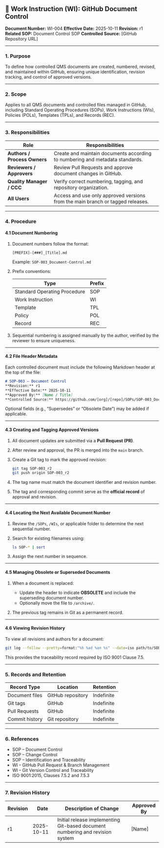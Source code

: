 ## 🧭 **Work Instruction (WI): GitHub Document Control**

**Document Number:** WI-004
**Effective Date:** 2025-10-11
**Revision:** r1
**Related SOP:** Document Control SOP
**Controlled Source:** [GitHub Repository URL]

---

### **1. Purpose**

To define how controlled QMS documents are created, numbered, revised, and maintained within GitHub, ensuring unique identification, revision tracking, and control of approved versions.

---

### **2. Scope**

Applies to all QMS documents and controlled files managed in GitHub, including Standard Operating Procedures (SOPs), Work Instructions (WIs), Policies (POLs), Templates (TPLs), and Records (REC).

---

### **3. Responsibilities**

| Role                         | Responsibilities                                                               |
| ---------------------------- | ------------------------------------------------------------------------------ |
| **Authors / Process Owners** | Create and maintain documents according to numbering and metadata standards.   |
| **Reviewers / Approvers**    | Review Pull Requests and approve document changes in GitHub.                   |
| **Quality Manager / CCC**    | Verify correct numbering, tagging, and repository organization.                |
| **All Users**                | Access and use only approved versions from the main branch or tagged releases. |

---

### **4. Procedure**

#### **4.1 Document Numbering**

1. Document numbers follow the format:

   ```
   [PREFIX]-[###]_[Title].md
   ```

   Example: `SOP-003_Document-Control.md`

2. Prefix conventions:

   | Type                         | Prefix |
   | ---------------------------- | ------ |
   | Standard Operating Procedure | SOP    |
   | Work Instruction             | WI     |
   | Template                     | TPL    |
   | Policy                       | POL    |
   | Record                       | REC    |

3. Sequential numbering is assigned manually by the author, verified by the reviewer to ensure uniqueness.

---

#### **4.2 File Header Metadata**

Each controlled document must include the following Markdown header at the top of the file:

```markdown
# SOP-003 – Document Control
**Revision:** r1  
**Effective Date:** 2025-10-11  
**Approved By:** [Name / Title]  
**Controlled Source:** https://github.com/[org]/[repo]/SOPs/SOP-003_Document-Control.md
```

Optional fields (e.g., “Supersedes” or “Obsolete Date”) may be added if applicable.

---

#### **4.3 Creating and Tagging Approved Versions**

1. All document updates are submitted via a **Pull Request (PR)**.

2. After review and approval, the PR is merged into the `main` branch.

3. Create a Git tag to mark the approved revision:

   ```bash
   git tag SOP-003_r2
   git push origin SOP-003_r2
   ```

4. The tag name must match the document identifier and revision number.

5. The tag and corresponding commit serve as the **official record** of approval and revision.

---

#### **4.4 Locating the Next Available Document Number**

1. Review the `/SOPs`, `/WIs`, or applicable folder to determine the next sequential number.
2. Search for existing filenames using:

   ```bash
   ls SOP-* | sort
   ```
3. Assign the next number in sequence.

---

#### **4.5 Managing Obsolete or Superseded Documents**

1. When a document is replaced:

   * Update the header to indicate **OBSOLETE** and include the superseding document number.
   * Optionally move the file to `/archive/`.
2. The previous tag remains in Git as a permanent record.

---

#### **4.6 Viewing Revision History**

To view all revisions and authors for a document:

```bash
git log --follow --pretty=format:"%h %ad %an %s" --date=iso path/to/SOP-003_Document-Control.md
```

This provides the traceability record required by ISO 9001 Clause 7.5.

---

### **5. Records and Retention**

| Record Type    | Location          | Retention  |
| -------------- | ----------------- | ---------- |
| Document files | GitHub repository | Indefinite |
| Git tags       | GitHub            | Indefinite |
| Pull Requests  | GitHub            | Indefinite |
| Commit history | Git repository    | Indefinite |

---

### **6. References**

* SOP – Document Control
* SOP – Change Control
* SOP – Identification and Traceability
* WI – GitHub Pull Request & Branch Management
* WI – Git Version Control and Traceability
* ISO 9001:2015, Clauses 7.5.2 and 7.5.3

---

### **7. Revision History**

| Revision | Date       | Description of Change                                                         | Approved By |
| -------- | ---------- | ----------------------------------------------------------------------------- | ----------- |
| r1       | 2025-10-11 | Initial release implementing Git-based document numbering and revision system | [Name]      |
